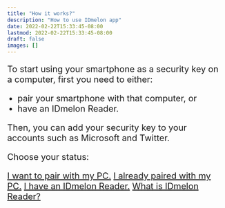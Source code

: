 ```yaml
---
title: "How it works?"
description: "How to use IDmelon app"
date: 2022-02-22T15:33:45-08:00
lastmod: 2022-02-22T15:33:45-08:00
draft: false
images: []
---
```


To start using your smartphone as a security key on a computer, first you need to either:

- pair your smartphone with that computer, or
- have an IDmelon Reader.

Then, you can add your security key to your accounts such as Microsoft and Twitter.

Choose your status:

<a role="button" class="btn btn-primary btn-lg d-block mb-3" href="//pages/pairing/step1">I want to pair with my PC.</a>
<a role="button" class="btn btn-primary btn-lg d-block mb-3" href="//pages/setupasecuritykey">I already paired with my PC.</a>
<a role="button" class="btn btn-primary btn-lg d-block mb-3" href="//pages/want-reader">I have an IDmelon Reader.</a>
<a role="button" class="btn btn-primary btn-lg d-block mb-3" href="//pages/reader/index.html">What is IDmelon Reader?</a>

<style>@media (max-width: 480px) {.navbar, .footer { display: none; }}
h1{
    color : #4395ec;
}
p{
    font-size:20px;
}
li{
    font-size:20px;
}
</style>
